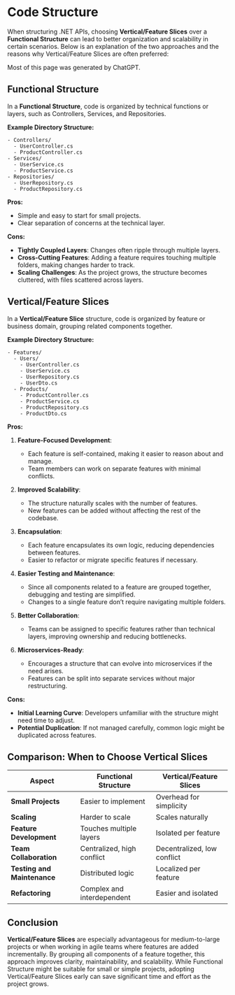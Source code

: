 
# Code Structure

When structuring .NET APIs, choosing **Vertical/Feature Slices** over a **Functional Structure** can lead to better organization and scalability in certain scenarios. Below is an explanation of the two approaches and the reasons why Vertical/Feature Slices are often preferred:

Most of this page was generated by ChatGPT.

## Functional Structure

In a **Functional Structure**, code is organized by technical functions or layers, such as Controllers, Services, and Repositories. 

**Example Directory Structure:**

```files
- Controllers/
  - UserController.cs
  - ProductController.cs
- Services/
  - UserService.cs
  - ProductService.cs
- Repositories/
  - UserRepository.cs
  - ProductRepository.cs
```

**Pros:**

- Simple and easy to start for small projects.
- Clear separation of concerns at the technical layer.

**Cons:**

- **Tightly Coupled Layers**: Changes often ripple through multiple layers.
- **Cross-Cutting Features**: Adding a feature requires touching multiple folders, making changes harder to track.
- **Scaling Challenges**: As the project grows, the structure becomes cluttered, with files scattered across layers.

## **Vertical/Feature Slices**

In a **Vertical/Feature Slice** structure, code is organized by feature or business domain, grouping related components together.

**Example Directory Structure:**

```files
- Features/
  - Users/
    - UserController.cs
    - UserService.cs
    - UserRepository.cs
    - UserDto.cs
  - Products/
    - ProductController.cs
    - ProductService.cs
    - ProductRepository.cs
    - ProductDto.cs
```

**Pros:**

1. **Feature-Focused Development**:
   - Each feature is self-contained, making it easier to reason about and manage.
   - Team members can work on separate features with minimal conflicts.

2. **Improved Scalability**:
   - The structure naturally scales with the number of features.
   - New features can be added without affecting the rest of the codebase.

3. **Encapsulation**:
   - Each feature encapsulates its own logic, reducing dependencies between features.
   - Easier to refactor or migrate specific features if necessary.

4. **Easier Testing and Maintenance**:
   - Since all components related to a feature are grouped together, debugging and testing are simplified.
   - Changes to a single feature don’t require navigating multiple folders.

5. **Better Collaboration**:
   - Teams can be assigned to specific features rather than technical layers, improving ownership and reducing bottlenecks.

6. **Microservices-Ready**:
   - Encourages a structure that can evolve into microservices if the need arises.
   - Features can be split into separate services without major restructuring.

**Cons:**

- **Initial Learning Curve**: Developers unfamiliar with the structure might need time to adjust.
- **Potential Duplication**: If not managed carefully, common logic might be duplicated across features.

## **Comparison: When to Choose Vertical Slices**

| Aspect                       | Functional Structure       | Vertical/Feature Slices |
|------------------------------|---------------------------|--------------------------|
| **Small Projects**           | Easier to implement       | Overhead for simplicity  |
| **Scaling**                  | Harder to scale           | Scales naturally         |
| **Feature Development**      | Touches multiple layers   | Isolated per feature     |
| **Team Collaboration**       | Centralized, high conflict | Decentralized, low conflict |
| **Testing and Maintenance**  | Distributed logic         | Localized per feature    |
| **Refactoring**              | Complex and interdependent | Easier and isolated      |

## **Conclusion**

**Vertical/Feature Slices** are especially advantageous for medium-to-large projects or when working in agile teams where features are added incrementally. By grouping all components of a feature together, this approach improves clarity, maintainability, and scalability. While Functional Structure might be suitable for small or simple projects, adopting Vertical/Feature Slices early can save significant time and effort as the project grows.
